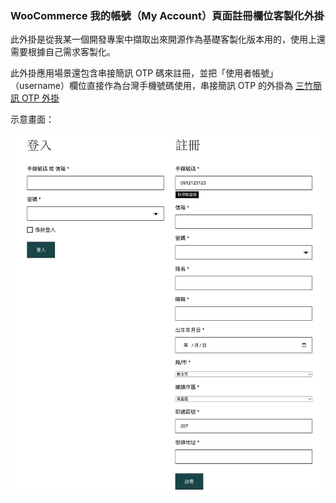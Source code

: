 ### WooCommerce 我的帳號（My Account）頁面註冊欄位客製化外掛

此外掛是從我某一個開發專案中擷取出來開源作為基礎客製化版本用的，使用上還需要根據自己需求客製化。

此外掛應用場景還包含串接簡訊 OTP 碼來註冊，並把「使用者帳號」（username）欄位直接作為台灣手機號碼使用，串接簡訊 OTP 的外掛為 [三竹簡訊 OTP 外掛](https://github.com/nczz/mxp-mitake-sms-otp)

示意畫面：

![](snapshot.png)

